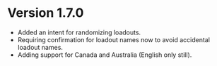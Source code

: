 Version 1.7.0
===============
- Added an intent for randomizing loadouts.
- Requiring confirmation for loadout names now to avoid accidental loadout names.
- Adding support for Canada and Australia (English only still).

